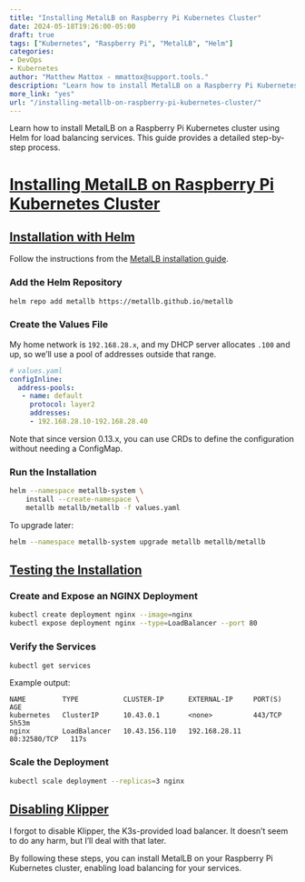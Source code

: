 ```yaml
---
title: "Installing MetalLB on Raspberry Pi Kubernetes Cluster"
date: 2024-05-18T19:26:00-05:00
draft: true
tags: ["Kubernetes", "Raspberry Pi", "MetalLB", "Helm"]
categories:
- DevOps
- Kubernetes
author: "Matthew Mattox - mmattox@support.tools."
description: "Learn how to install MetalLB on a Raspberry Pi Kubernetes cluster using Helm for load balancing services."
more_link: "yes"
url: "/installing-metallb-on-raspberry-pi-kubernetes-cluster/"
---
```


Learn how to install MetalLB on a Raspberry Pi Kubernetes cluster using Helm for load balancing services. This guide provides a detailed step-by-step process.

<!--more-->

# [Installing MetalLB on Raspberry Pi Kubernetes Cluster](#installing-metallb-on-raspberry-pi-kubernetes-cluster)

## [Installation with Helm](#installation-with-helm)

Follow the instructions from the [MetalLB installation guide](https://metallb.universe.tf/installation/#installation-with-helm).

### Add the Helm Repository

```bash
helm repo add metallb https://metallb.github.io/metallb
```

### Create the Values File

My home network is `192.168.28.x`, and my DHCP server allocates `.100` and up, so we’ll use a pool of addresses outside that range.

```yaml
# values.yaml
configInline:
  address-pools:
   - name: default
     protocol: layer2
     addresses:
     - 192.168.28.10-192.168.28.40
```

Note that since version 0.13.x, you can use CRDs to define the configuration without needing a ConfigMap.

### Run the Installation

```bash
helm --namespace metallb-system \
    install --create-namespace \
    metallb metallb/metallb -f values.yaml
```

To upgrade later:

```bash
helm --namespace metallb-system upgrade metallb metallb/metallb
```

## [Testing the Installation](#testing-the-installation)

### Create and Expose an NGINX Deployment

```bash
kubectl create deployment nginx --image=nginx
kubectl expose deployment nginx --type=LoadBalancer --port 80
```

### Verify the Services

```bash
kubectl get services
```

Example output:

```
NAME         TYPE           CLUSTER-IP      EXTERNAL-IP     PORT(S)        AGE
kubernetes   ClusterIP      10.43.0.1       <none>          443/TCP        5h53m
nginx        LoadBalancer   10.43.156.110   192.168.28.11   80:32580/TCP   117s
```

### Scale the Deployment

```bash
kubectl scale deployment --replicas=3 nginx
```

## [Disabling Klipper](#disabling-klipper)

I forgot to disable Klipper, the K3s-provided load balancer. It doesn’t seem to do any harm, but I’ll deal with that later.

By following these steps, you can install MetalLB on your Raspberry Pi Kubernetes cluster, enabling load balancing for your services.
